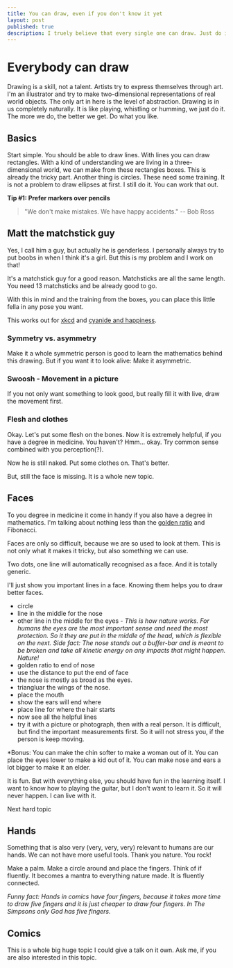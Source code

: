 ```yaml
---
title: You can draw, even if you don't know it yet
layout: post
published: true
description: I truely believe that every single one can draw. Just do it.
---
```

# Everybody can draw

Drawing is a skill, not a talent. Artists try to express themselves through art. I'm an illustrator and try to make two-dimensional representations of real world objects. The only art in here is the level of abstraction. Drawing is in us completely naturally. It is like playing, whistling or humming, we just do it. The more we do, the better we get. Do what you like.

## Basics

Start simple. You should be able to draw lines. With lines you can draw rectangles. With a kind of understanding we are living in a three-dimensional world, we can make from these rectangles boxes. This is already the tricky part. Another thing is circles. These need some training. It is not a problem to draw ellipses at first. I still do it. You can work that out.

**Tip #1: Prefer markers over pencils**
> "We don't make mistakes. We have happy accidents." -- Bob Ross

## Matt the matchstick guy

Yes, I call him a guy, but actually he is genderless. I personally always try to put boobs in when I think it's a girl. But this is my problem and I work on that!

It's a matchstick guy for a good reason. Matchsticks are all the same length. You need 13 matchsticks and be already good to go.

With this in mind and the training from the boxes, you can place this little fella in any pose you want.

This works out for [xkcd](http://www.xkcd.com/) and [cyanide and happiness](http://explosm.net/comics/).

### Symmetry vs. asymmetry

Make it a whole symmetric person is good to learn the mathematics behind this drawing. But if you want it to look alive: Make it asymmetric.

### Swoosh - Movement in a picture

If you not only want something to look good, but really fill it with live, draw the movement first.

### Flesh and clothes

Okay. Let's put some flesh on the bones. Now it is extremely helpful, if you have a degree in medicine. You haven't? Hmm... okay. Try common sense combined with you perception(?).

Now he is still naked. Put some clothes on. That's better.

But, still the face is missing. It is a whole new topic.

## Faces
To you degree in medicine it come in handy if you also have a degree in mathematics. I'm talking about nothing less than the [golden ratio](https://en.wikipedia.org/wiki/Golden_ratio) and Fibonacci.

Faces are only so difficult, because we are so used to look at them. This is not only what it makes it tricky, but also something we can use.

Two dots, one line will automatically recognised as a face. And it is totally generic.

I'll just show you important lines in a face. Knowing them helps you to draw better faces.

* circle
* line in the middle for the nose
* other line in the middle for the eyes - *This is how nature works. For humans the eyes are the most important sense and need the most protection. So it they are put in the middle of the head, which is flexible on the next. Side fact: The nose stands out a buffer-bar and is meant to be broken and take all kinetic energy on any impacts that might happen. Nature!*
* golden ratio to end of nose
* use the distance to put the end of face
* the nose is mostly as broad as the eyes.
* triangluar the wings of the nose.
* place the mouth
* show the ears will end where
* place line for where the hair starts
* now see all the helpful lines
* try it with a picture or photograph, then with a real person. It is difficult, but find the important measurements first. So it will not stress you, if the person is keep moving.

*Bonus: You can make the chin softer to make a woman out of it. You can place the eyes lower to make a kid out of it. You can make nose and ears a lot bigger to make it an elder.

It is fun. But with everything else, you should have fun in the learning itself. I want to know how to playing the guitar, but I don't want to learn it. So it will never happen. I can live with it.

Next hard topic

## Hands

Something that is also very (very, very, very) relevant to humans are our hands. We can not have more useful tools. Thank you nature. You rock!

Make a palm. Make a circle around and place the fingers. Think of if fluently. It becomes a mantra to everything nature made. It is fluently connected.

*Funny fact: Hands in comics have four fingers, because it takes more time to draw five fingers and it is just cheaper to draw four fingers. In The Simpsons only God has five fingers.*

## Comics

This is a whole big huge topic I could give a talk on it own. Ask me, if you are also interested in this topic.
